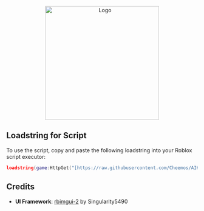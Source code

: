 <p align="center">
  <img src="https://github.com/Cheemos/PanHub/blob/main/Assets/Panhubtextlogo.png" alt="Logo" width="300">
</p>


## Loadstring for Script
To use the script, copy and paste the following loadstring into your Roblox script executor:

```lua
loadstring(game:HttpGet("[https://raw.githubusercontent.com/Cheemos/AIHUBRBLX/refs/heads/main/HubLoader](https://raw.githubusercontent.com/Cheemos/PanHub/refs/heads/main/HubLoader)"))()
```
## Credits
- **UI Framework**: [rbimgui-2](https://github.com/Singularity5490/rbimgui-2) by Singularity5490
